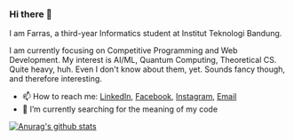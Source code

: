 ### Hi there 👋

I am Farras, a third-year Informatics student at Institut Teknologi Bandung.

I am currently focusing on Competitive Programming and Web Development.
My interest is AI/ML, Quantum Computing, Theoretical CS. Quite heavy, huh.
Even I don't know about them, yet. Sounds fancy though, and therefore interesting.

* 📫 How to reach me: [LinkedIn](), [Facebook](), [Instagram](), [Email]()
* 🌱 I’m currently searching for the meaning of my code


[![Anurag's github stats](https://github-readme-stats.vercel.app/api?username=donbasta&show_icons=true)](https://github.com/anuraghazra/github-readme-stats)

<!--
**donbasta/donbasta** is a ✨ _special_ ✨ repository because its `README.md` (this file) appears on your GitHub profile.

Here are some ideas to get you started:

- 🔭 I’m currently working on ...
- 🌱 I’m currently learning ...
- 👯 I’m looking to collaborate on ...
- 🤔 I’m looking for help with ...
- 💬 Ask me about ...
- 📫 How to reach me: ...
- 😄 Pronouns: ...
- ⚡ Fun fact: ...
-->
